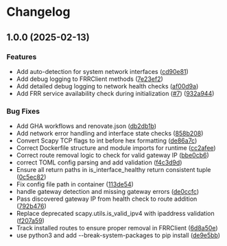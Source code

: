# Changelog

## 1.0.0 (2025-02-13)


### Features

* Add auto-detection for system network interfaces ([cd90e81](https://github.com/MattKobayashi/ecmp-manager/commit/cd90e81265944f850655eec7b9fd2f15ec178ded))
* Add debug logging to FRRClient methods ([7e23ef2](https://github.com/MattKobayashi/ecmp-manager/commit/7e23ef2e560643d3fd57b9f3da0ec4978f58b969))
* Add detailed debug logging to network health checks ([af00d9a](https://github.com/MattKobayashi/ecmp-manager/commit/af00d9a9e926ae0bd4ccb09ed6e91a07e63dcc59))
* Add FRR service availability check during initialization ([#7](https://github.com/MattKobayashi/ecmp-manager/issues/7)) ([932a944](https://github.com/MattKobayashi/ecmp-manager/commit/932a94441a0008b73ccb89cb25b637961675c82d))


### Bug Fixes

* Add GHA workflows and renovate.json ([db2db1b](https://github.com/MattKobayashi/ecmp-manager/commit/db2db1bc06b4343c39c538f9090b9cf62528bd25))
* Add network error handling and interface state checks ([858b208](https://github.com/MattKobayashi/ecmp-manager/commit/858b208bf07c61efae8fb6fe04347f746ab73e8c))
* Convert Scapy TCP flags to int before hex formatting ([de86a7c](https://github.com/MattKobayashi/ecmp-manager/commit/de86a7cbd6a60f9246d872a5a6b86bb598fd56c4))
* Correct Dockerfile structure and module imports for runtime ([cc2afee](https://github.com/MattKobayashi/ecmp-manager/commit/cc2afee3b25f49f1ed8cf29e3f7ce3992191016c))
* Correct route removal logic to check for valid gateway IP ([bbe0cb6](https://github.com/MattKobayashi/ecmp-manager/commit/bbe0cb669443f329c993566593fe9f278743358d))
* correct TOML config parsing and add validation ([f4c3d9d](https://github.com/MattKobayashi/ecmp-manager/commit/f4c3d9dae613a42612dc980d4c3ec65cfc467c82))
* Ensure all return paths in is_interface_healthy return consistent tuple ([0c5ec82](https://github.com/MattKobayashi/ecmp-manager/commit/0c5ec8279913f42f62be18c31210004b1bf7a851))
* Fix config file path in container ([113de54](https://github.com/MattKobayashi/ecmp-manager/commit/113de5404e85dec6ee41d4061a53c5f4b44c69db))
* handle gateway detection and missing gateway errors ([de0ccfc](https://github.com/MattKobayashi/ecmp-manager/commit/de0ccfc9e703e7f8aff955acf0740155c75581db))
* Pass discovered gateway IP from health check to route addition ([792b476](https://github.com/MattKobayashi/ecmp-manager/commit/792b476aa38e373f6df71a121897db2b18e9b099))
* Replace deprecated scapy.utils.is_valid_ipv4 with ipaddress validation ([f207a59](https://github.com/MattKobayashi/ecmp-manager/commit/f207a599cca43a8fba91e32e1c3d8d0d281c3fe0))
* Track installed routes to ensure proper removal in FRRClient ([6d8a50e](https://github.com/MattKobayashi/ecmp-manager/commit/6d8a50e18a220596fbe9c615bb7f996a8a2b68c7))
* use python3 and add --break-system-packages to pip install ([de9e5bb](https://github.com/MattKobayashi/ecmp-manager/commit/de9e5bbc301b394c5570452e639a5e382a47cda8))

